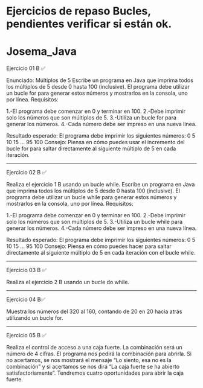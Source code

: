 # Ejercicios de repaso Bucles, pendientes verificar si están ok.


<p align="cener" width="350">      


 # Josema_Java


Ejercicio 01 B ✅ 

Enunciado: Múltiplos de 5
Escribe un programa en Java que imprima todos los múltiplos de 5 desde 0 hasta 100 (inclusive). El programa debe
utilizar un bucle for para generar estos números y mostrarlos en la consola, uno por línea.
Requisitos:

1.-El programa debe comenzar en 0 y terminar en 100.
2.-Debe imprimir solo los números que son múltiplos de 5.
3.-Utiliza un bucle for para generar los números.
4.-Cada número debe ser impreso en una nueva línea.

Resultado esperado:
El programa debe imprimir los siguientes números:
0
5
10
15
...
95
100
Consejo: Piensa en cómo puedes usar el incremento del bucle for para saltar directamente al siguiente múltiplo
de 5 en cada iteración.

**************************************************************************************************************************************

Ejercicio 02 B ✅ 

Realiza el ejercicio 1 B usando un bucle while. 
Escribe un programa en Java que imprima todos los múltiplos de 5 desde 0 hasta 100 (inclusive). 
El programa debe utilizar un bucle while para generar estos números y mostrarlos en la consola, uno por línea.
Requisitos:

1.-El programa debe comenzar en 0 y terminar en 100.
2.-Debe imprimir solo los números que son múltiplos de 5.
3.-Utiliza un bucle while para generar los números.
4.-Cada número debe ser impreso en una nueva línea.

Resultado esperado:
El programa debe imprimir los siguientes números:
0
5
10
15
...
95
100
Consejo: Piensa en cómo puedes hacer para saltar directamente al siguiente múltiplo de 5 en cada iteración con 
el bucle while.

***************************************************************************************************************

Ejercicio 03 B ✅ 

Realiza el ejercicio 2 B usando un bucle do while. 

***************************************************************************************************************

Ejercicio 04 B✅ 

Muestra los números del 320 al 160, contando de 20 en 20 hacia
atrás utilizando un bucle for. 

***************************************************************************************************************

Ejercicio 05 B ✅ 

Realiza el control de acceso a una caja fuerte. La combinación
será un número de 4 cifras. El programa nos pedirá la combinación
para abrirla. Si no acertamos, se nos mostrará el mensaje
“Lo siento, esa no es la combinación” y si acertamos se nos dirá
“La caja fuerte se ha abierto satisfactoriamente”. Tendremos cuatro
oportunidades para abrir la caja fuerte.

